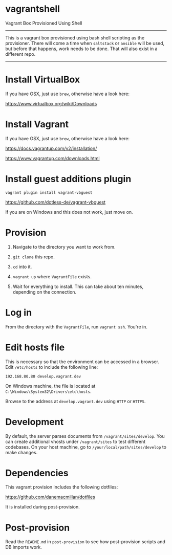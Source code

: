 vagrantshell
============

Vagrant Box Provisioned Using Shell

---

This is a vagrant box provisioned using bash shell scripting as the provisioner.
There will come a time when `saltstack` or `ansible` will be used, but before that happens, work
needs to be done. That will also exist in a different repo.

---

# Install VirtualBox

If you have OSX, just use `brew`, otherwise have a look here:

https://www.virtualbox.org/wiki/Downloads

# Install Vagrant

If you have OSX, just use `brew`, otherwise have a look here:

https://docs.vagrantup.com/v2/installation/

https://www.vagrantup.com/downloads.html

# Install guest additions plugin

`vagrant plugin install vagrant-vbguest`

https://github.com/dotless-de/vagrant-vbguest

If you are on Windows and this does not work, just move on.

# Provision

1. Navigate to the directory you want to work from.

2. `git clone` this repo.

3. `cd` into it.

4. `vagrant up` where `VagrantFile` exists.

5. Wait for everything to install. This can take about ten minutes, depending on the connection.

# Log in

From the directory with the `VagrantFile`, run `vagrant ssh`. You're in.

# Edit hosts file

This is necessary so that the environment can be accessed in a browser. Edit
`/etc/hosts` to include the following line:

`192.168.80.80 develop.vagrant.dev`

On Windows machine, the file is located at `C:\Windows\System32\Drivers\etc\hosts`.

Browse to the address at `develop.vagrant.dev` using `HTTP` or `HTTPS`.

# Development

By default, the server parses documents from `/vagrant/sites/develop`. You can
create additional vhosts under `/vagrant/sites` to test different codebases. On
your host machine, go to `/your/local/path/sites/develop` to make changes.

# Dependencies

This vagrant provision includes the following dotfiles:

https://github.com/danemacmillan/dotfiles

It is installed during post-provision.

# Post-provision

Read the `README.md` in `post-provision` to see how post-provision scripts and
DB imports work.
